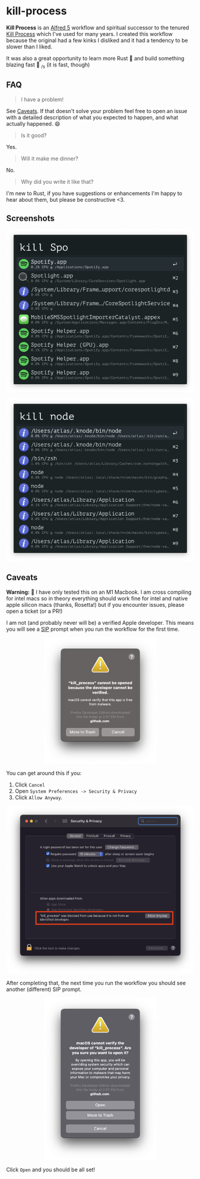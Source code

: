 # kill-process

**Kill Process** is an [Alfred 5](https://www.alfredapp.com/) workflow and spiritual successor to the tenured [Kill Process](https://www.packal.org/workflow/kill-process) which I've used for many years.
I created this workflow because the original had a few kinks I disliked and it had a tendency to be slower than I liked.

It was also a great opportunity to learn more Rust 🦀 and build something blazing fast 🚀 <sub>/s</sub> (it is fast, though)

## FAQ
> I have a problem!

See [Caveats](#caveats). If that doesn't solve your problem feel free to open an issue with a detailed description of what you expected to happen, and what actually happened. :smile:

> Is it good?

Yes.

> Will it make me dinner?

No.

> Why did you write it like that?

I'm new to Rust, if you have suggestions or enhancements I'm happy to hear about them, but please be constructive <3.


## Screenshots

<p align="center">
  <img width="500" src="./screenshots/user-app.png?raw=true">
</p>

<p align="center">
  <img width="500" src="./screenshots/process.png?raw=true">
</p>


## Caveats
**Warning:** 🚨 I have only tested this on an M1 Macbook. I am cross compiling for intel macs so in theory everything should work fine for intel and native apple silicon macs (thanks, Rosetta!)
but if you encounter issues, please open a ticket (or a PR!)


I am not (and probably never will be) a verified Apple developer.
This means you will see a [SIP](https://developer.apple.com/documentation/security/disabling_and_enabling_system_integrity_protection) prompt when you run the workflow for the first time.

<p align="center">
  <img width="300" alt="SIP prompt" src="./screenshots/sip.png?raw=true">
</p>

You can get around this if you:
1. Click `Cancel`
2. Open `System Preferences -> Security & Privacy`
3. Click `Allow Anyway`.

<p align="center">
  <img width="500" alt="where to disable SIP and allow the workflow" src="./screenshots/update-security.png?raw=true">
</p>

After completing that, the next time you run the workflow you should see another (different) SIP prompt.

<p align="center">
  <img width="300" alt="The final SIP" src="./screenshots/final-sip.png?raw=true">
</p>

Click `Open` and you should be all set!


